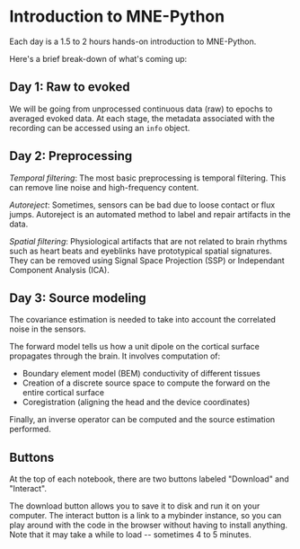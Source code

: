 # Introduction to MNE-Python

Each day is a 1.5 to 2 hours hands-on introduction
to MNE-Python.

Here's a brief break-down of what's coming up:

Day 1: Raw to evoked
--------------------

We will be going from unprocessed continuous data (raw)
to epochs to averaged evoked data. At each
stage, the metadata associated with the recording
can be accessed using an `info` object.

Day 2: Preprocessing
--------------------

_Temporal filtering_: The most basic preprocessing is temporal filtering.
This can remove line noise and high-frequency content.

_Autoreject_: Sometimes, sensors can be bad due to loose contact or
flux jumps. Autoreject is an automated method to label
and repair artifacts in the data.

_Spatial filtering_: Physiological artifacts that are not related to brain
rhythms such as heart beats and eyeblinks have prototypical
spatial signatures. They can be removed using
Signal Space Projection (SSP) or Independant Component
Analysis (ICA).

Day 3: Source modeling
----------------------

The covariance estimation is needed to take into account
the correlated noise in the sensors.

The forward model tells us how a unit dipole on the
cortical surface propagates through the brain. It involves
computation of:

* Boundary element model (BEM) conductivity
of different tissues
* Creation of a discrete source space to compute the forward on the entire
cortical surface
* Coregistration (aligning the head and the device coordinates)

Finally, an inverse operator can be computed and the source
estimation performed.

Buttons
-------

At the top of each notebook, there are two buttons labeled
"Download" and "Interact".

The download button allows you to
save it to disk and run it on your computer. The interact
button is a link to a mybinder instance, so you can play
around with the code in the browser without having to install
anything. Note that it may take a while to load -- sometimes
4 to 5 minutes.
